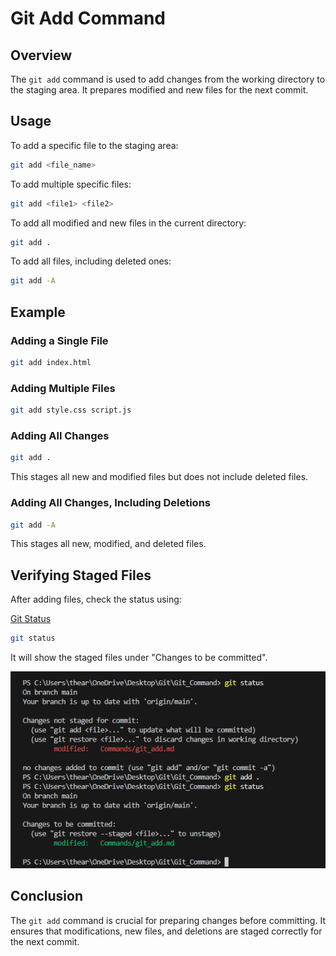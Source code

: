 # Git Add Command  

## Overview  
The `git add` command is used to add changes from the working directory to the staging area. It prepares modified and new files for the next commit.  

## Usage  

To add a specific file to the staging area:  

```sh
git add <file_name>
```  

To add multiple specific files:  

```sh
git add <file1> <file2>
```  

To add all modified and new files in the current directory:  

```sh
git add .
```  

To add all files, including deleted ones:  

```sh
git add -A
```  

## Example  

### Adding a Single File  

```sh
git add index.html
```  

### Adding Multiple Files  

```sh
git add style.css script.js
```  

### Adding All Changes  

```sh
git add .
```  

This stages all new and modified files but does not include deleted files.  

### Adding All Changes, Including Deletions  

```sh
git add -A
```  

This stages all new, modified, and deleted files.  

## Verifying Staged Files  

After adding files, check the status using:  

[Git Status](git_status.md)

```sh
git status
```  

It will show the staged files under "Changes to be committed".  

![1](../Images/Git_add/1.png)

## Conclusion  

The `git add` command is crucial for preparing changes before committing. It ensures that modifications, new files, and deletions are staged correctly for the next commit.  
